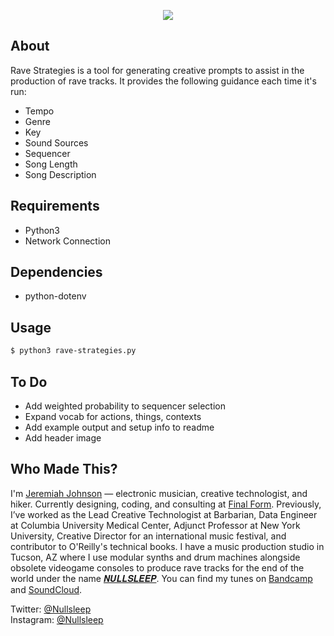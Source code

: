 <p align="center"><img src="https://user-images.githubusercontent.com/2317743/124702841-05e89c80-dea6-11eb-9e98-5d4c3342a140.png"></p>

## About

Rave Strategies is a tool for generating creative prompts to assist in the production of rave tracks. It provides the following guidance each time it's run:

- Tempo
- Genre
- Key
- Sound Sources
- Sequencer
- Song Length
- Song Description

## Requirements
- Python3
- Network Connection

## Dependencies
- python-dotenv

## Usage

```sh
$ python3 rave-strategies.py
```

## To Do
- Add weighted probability to sequencer selection
- Expand vocab for actions, things, contexts
- Add example output and setup info to readme
- Add header image


## Who Made This?
I'm [Jeremiah Johnson](http://jeremiahjohnson.rip) — electronic musician, creative technologist, and hiker. Currently designing, coding, and consulting at [Final Form](https://www.finalform.systems). Previously, I’ve worked as the Lead Creative Technologist at Barbarian, Data Engineer at Columbia University Medical Center, Adjunct Professor at New York University, Creative Director for an international music festival, and contributor to O'Reilly's technical books. I have a music production studio in Tucson, AZ where I use modular synths and drum machines alongside obsolete videogame consoles to produce rave tracks for the end of the world under the name [𝑵𝑼𝑳𝑳𝑺𝑳𝑬𝑬𝑷](http://nullsleep.com). You can find my tunes on [Bandcamp](https://nullsleep.bandcamp.com) and [SoundCloud](https://soundcloud.com/nullsleep).

Twitter: [@Nullsleep](https://twitter.com/Nullsleep)</br>
Instagram: [@Nullsleep](https://instagram.com/Nullsleep)
